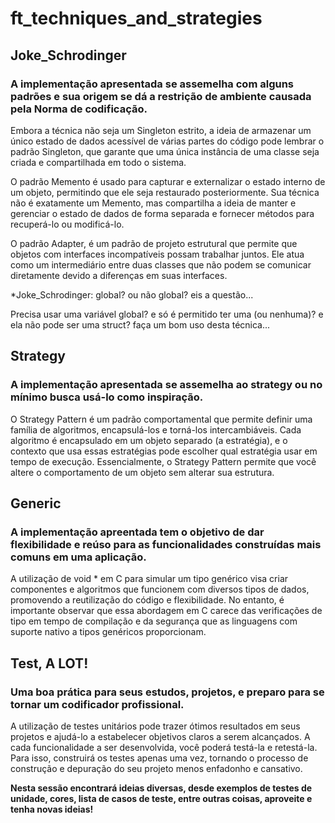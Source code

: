 
# ft_techniques_and_strategies

## Joke_Schrodinger

### A implementação apresentada se assemelha com alguns padrões e sua origem se dá a restrição de ambiente causada pela Norma de codificação.

Embora a técnica não seja um Singleton estrito, a ideia de armazenar um único estado de dados acessível de várias partes do código pode lembrar o padrão Singleton, que garante que uma única instância de uma classe seja criada e compartilhada em todo o sistema.

O padrão Memento é usado para capturar e externalizar o estado interno de um objeto, permitindo que ele seja restaurado posteriormente. Sua técnica não é exatamente um Memento, mas compartilha a ideia de manter e gerenciar o estado de dados de forma separada e fornecer métodos para recuperá-lo ou modificá-lo.

O padrão Adapter, é um padrão de projeto estrutural que permite que objetos com interfaces incompatíveis possam trabalhar juntos. Ele atua como um intermediário entre duas classes que não podem se comunicar diretamente devido a diferenças em suas interfaces. 

*Joke_Schrodinger: global? ou não global? eis a questão...

Precisa usar uma variável global? e só é permitido ter uma (ou nenhuma)? e ela não pode ser uma struct? faça um bom uso desta técnica...

## Strategy

### A implementação apresentada se assemelha ao strategy ou no mínimo busca usá-lo como inspiração.

O Strategy Pattern é um padrão comportamental que permite definir uma família de algoritmos, encapsulá-los e torná-los intercambiáveis. Cada algoritmo é encapsulado em um objeto separado (a estratégia), e o contexto que usa essas estratégias pode escolher qual estratégia usar em tempo de execução. Essencialmente, o Strategy Pattern permite que você altere o comportamento de um objeto sem alterar sua estrutura.


## Generic

### A implementação apreentada tem o objetivo de dar flexibilidade e reúso para as funcionalidades construídas mais comuns em uma aplicação.

A utilização de void * em C para simular um tipo genérico visa criar componentes e algoritmos que funcionem com diversos tipos de dados, promovendo a reutilização do código e flexibilidade. No entanto, é importante observar que essa abordagem em C carece das verificações de tipo em tempo de compilação e da segurança que as linguagens com suporte nativo a tipos genéricos proporcionam.

## Test, A LOT! 

### Uma boa prática para seus estudos, projetos, e preparo para se tornar um codificador profissional.

A utilização de testes unitários pode trazer ótimos resultados em seus projetos e ajudá-lo a estabelecer objetivos claros a serem alcançados. A cada funcionalidade a ser desenvolvida, você poderá testá-la e retestá-la. Para isso, construirá os testes apenas uma vez, tornando o processo de construção e depuração do seu projeto menos enfadonho e cansativo.

**Nesta sessão encontrará ideias diversas, desde exemplos de testes de unidade, cores, lista de casos de teste, entre outras coisas, aproveite e tenha novas ideias!**

